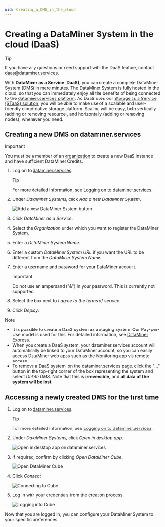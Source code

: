 ```yaml
---
uid: Creating_a_DMS_in_the_cloud
---
```


# Creating a DataMiner System in the cloud (DaaS)

> [!TIP]
> If you have any questions or need support with the DaaS feature, contact <daas@dataminer.services>.

With **DataMiner as a Service (DaaS)**, you can create a complete DataMiner System (DMS) in mere minutes. The DataMiner System is fully hosted in the cloud, so that you can immediately enjoy all the benefits of being connected to the [dataminer.services platform](xref:AboutCloudPlatform). As DaaS uses our [Storage as a Service (STaaS) solution](xref:STaaS), you will be able to make use of a scalable and user-friendly cloud-native storage platform. Scaling will be easy, both vertically (adding or removing resource), and horizontally (adding or removing nodes), whenever you need.

## Creating a new DMS on dataminer.services

> [!IMPORTANT]
> You must be a member of an [organization](xref:Pricing_Usage_based_service#organization) to create a new DaaS instance and have sufficient DataMiner Credits.

1. Log on to [dataminer.services](https://dataminer.services).

   > [!TIP]
   > For more detailed information, see [Logging on to dataminer.services](xref:Logging_on_to_the_DataMiner_Cloud_Platform).

1. Under *DataMiner Systems*, click *Add a new DataMiner System*.

   ![Add a new DataMiner System button](~/user-guide/images/daas_create_001.png)

1. Click *DataMiner as a Service*.

1. Select the *Organization* under which you want to register the DataMiner System.

1. Enter a *DataMiner System Name*.

1. Enter a custom *DataMiner System URL* if you want the URL to be different from the *DataMiner System Name*.

1. Enter a username and password for your DataMiner account.

   > [!IMPORTANT]
   > Do not use an ampersand ("&") in your password. This is currently not supported.

1. Select the box next to *I agree to the terms of service*.

1. Click *Deploy*.

> [!NOTE]
>
> - It is possible to create a DaaS system as a staging system. Our Pay-per-Use model is used for this. For detailed information, see [DataMiner Express](xref:Pricing_Commercial_Models#dataminer-express).
> - When you create a DaaS system, your dataminer.services account will automatically be linked to your DataMiner account, so you can easily access DataMiner web apps such as the Monitoring app via remote access.
> - To remove a DaaS system, on the dataminer.services page, click the "..." button in the top-right corner of the box representing the system and select *Delete DMS*. Note that this is **irreversible**, and **all data of the system will be lost**.

## Accessing a newly created DMS for the first time

1. Log on to [dataminer.services](https://dataminer.services).

   > [!TIP]
   > For more detailed information, see [Logging on to dataminer.services](xref:Logging_on_to_the_DataMiner_Cloud_Platform).

1. Under *DataMiner Systems*, click *Open in desktop app*.

   ![Open in desktop app on dataminer.services](~/user-guide/images/daas_access_001.png "Open dekstop app")

1. If required, confirm by clicking *Open DataMiner Cube*.

   ![Open DataMiner Cube](~/user-guide/images/daas_access_002.png)

1. Click *Connect*

   ![Connecting to Cube](~/user-guide/images/daas_access_003.png)

1. Log in with your credentials from the creation process.

   ![Logging into Cube](~/user-guide/images/daas_access_004.png)

Now that you are logged in, you can configure your DataMiner System to your specific preferences.

